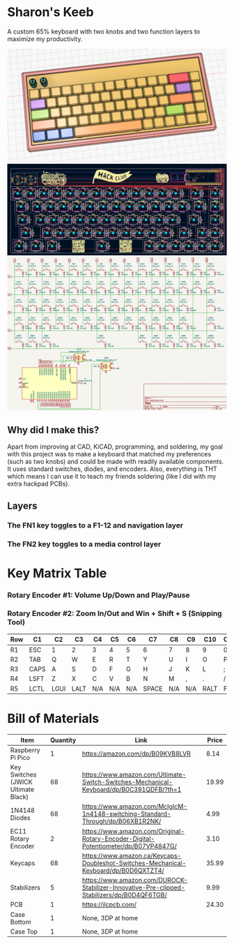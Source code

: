 ﻿# Sharon's Keeb

A custom 65% keyboard with two knobs and two function layers to maximize my productivity.

![The Board](aseembly.png)
![The PCB](PCB.png)
![The Schematic](schematic.png)
## Why did I make this?

Apart from improving at CAD, KiCAD, programming, and soldering, my goal with this project was to make a keyboard that matched my preferences (such as two knobs) and could be made with readily available components. It uses standard switches, diodes, and encoders. Also, everything is THT which means I can use it to teach my friends soldering (like I did with my extra hackpad PCBs).

## Layers
### The FN1 key toggles to  a F1-12 and navigation layer
### The FN2 key toggles to a media control layer

# Key Matrix Table
### Rotary Encoder #1: Volume Up/Down and Play/Pause
### Rotary Encoder #2: Zoom In/Out and Win + Shift + S (Snipping Tool)

| Row | C1   | C2   | C3   | C4 | C5 | C6 | C7    | C8 | C9 | C10  | C11 | C12  | C13   | C14  | C15  |
| --- | ---- | ---- | ---- | -- | -- | -- | ----- | -- | -- | ---- | --- | ---- | ----- | ---- | ---- |
| R1  | ESC  | 1    | 2    | 3  | 4  | 5  | 6     | 7  | 8  | 9    | 0   | -    | =     | BSPC | DEL  |
| R2  | TAB  | Q    | W    | E  | R  | T  | Y     | U  | I  | O    | P   | \[   | ]     | BSLS | HOME |
| R3  | CAPS | A    | S    | D  | F  | G  | H     | J  | K  | L    | ;   | '    | ENTER | N/A   | PGUP |
| R4  | LSFT | Z    | X    | C  | V  | B  | N     | M  | ,  | .    | /   | RSFT | UP    | N/A   | PGDN |
| R5  | LCTL | LGUI | LALT | N/A | N/A | N/A | SPACE | N/A | N/A | RALT | FN1 | FN2  | LEFT  | DOWN | RGHT |


# Bill of Materials

| Item                                | Quantity | Link                                                                                       | Price |
|-------------------------------------|----------|--------------------------------------------------------------------------------------------|-------|
| Raspberry Pi Pico                   | 1        | https://amazon.com/dp/B09KVB8LVR                                                           | 8.14  |
| Key Switches (JWICK Ultimate Black) | 68       | https://www.amazon.com/Ultimate-Switch-Switches-Mechanical-Keyboard/dp/B0C391QDFB/?th=1    | 19.99 |
| 1N4148 Diodes                       | 68       | https://www.amazon.com/McIgIcM-1n4148-switching-Standard-Through/dp/B06XB1R2NK/            | 4.99  |
| EC11 Rotary Encoder                 | 2        | https://www.amazon.com/Original-Rotary-Encoder-Digital-Potentiometer/dp/B07VP4847G/        | 3.10  |
| Keycaps                             | 68       | https://www.amazon.ca/Keycaps-Doubleshot-Switches-Mechanical-Keyboard/dp/B0D6QXTZT4/       | 35.99 |
| Stabilizers                         | 5        | https://www.amazon.com/DUROCK-Stabilizer-Innovative-Pre-clipped-Stabilizers/dp/B0D4QF6TGB/ | 9.99  |
| PCB                                 | 1        | https://jlcpcb.com/                                                                        | 24.30 |
| Case Bottom                         | 1        | None, 3DP at home                                                                          |       |
| Case Top                            | 1        | None, 3DP at home                                                                          |       |

